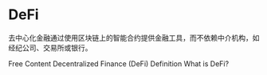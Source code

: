 # DeFi

去中心化金融通过使用区块链上的智能合约提供金融工具，而不依赖中介机构，如经纪公司、交易所或银行。

<ResourceGroupTitle>Free Content</ResourceGroupTitle>
<BadgeLink colorScheme='yellow' badgeText='Read' href='https://www.investopedia.com/decentralized-finance-defi-5113835'>Decentralized Finance (DeFi) Definition</BadgeLink>
<BadgeLink colorScheme='yellow' badgeText='Read' href='https://www.coinbase.com/learn/crypto-basics/what-is-defi'>What is DeFi?</BadgeLink>
